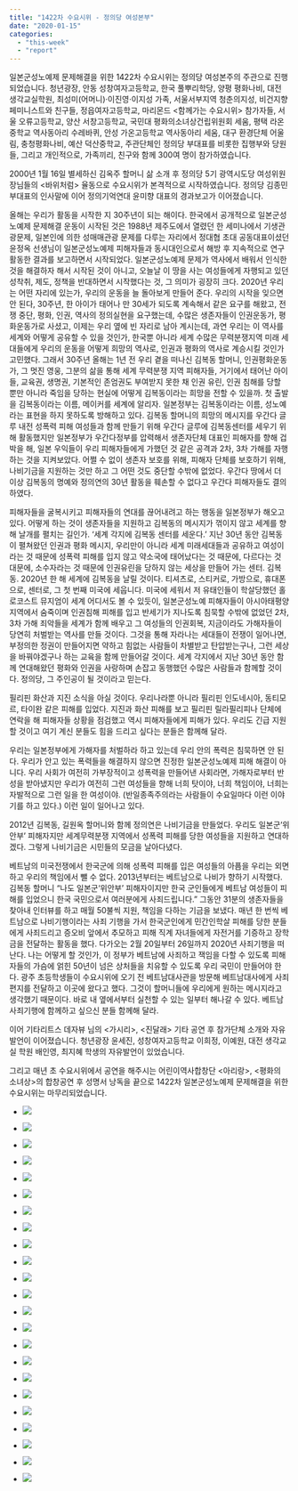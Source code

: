 ```yaml
---
title: "1422차 수요시위 - 정의당 여성본부"
date: "2020-01-15"
categories: 
  - "this-week"
  - "report"
---
```


일본군성노예제 문제해결을 위한 1422차 수요시위는 정의당 여성본주의 주관으로 진행되었습니다. 청년광장, 안동 성창여자고등학교, 한국 풀뿌리학당, 양평 평화나비, 대전 생각교실학원, 최성미(어머니)·이진영·이지성 가족, 서울서부지역 청춘의지성, 비건지향 페미니스트와 친구들, 정읍여자고등학교, 마리몬드 <함께가는 수요시위> 참가자들, 서울 오류고등학교, 양산 서창고등학교, 국민대 평화의소녀상건립위원회 세움, 평택 라온중학교 역사동아리 수레바퀴, 안성 가온고등학교 역사동아리 세움, 대구 환경단체 어울림, 충청평화나비, 예산 덕산중학교, 주관단체인 정의당 부대표를 비롯한 집행부와 당원들, 그리고 개인적으로, 가족끼리, 친구와 함께 300여 명이 참가하였습니다.

2000년 1월 16일 별세하신 김옥주 할머니 삶 소개 후 정의당 5기 광역시도당 여성위원장님들의 <바위처럼> 율동으로 수요시위가 본격적으로 시작하였습니다. 정의당 김종민 부대표의 인사말에 이어 정의기억연대 윤미향 대표의 경과보고가 이어졌습니다.

올해는 우리가 활동을 시작한 지 30주년이 되는 해이다. 한국에서 공개적으로 일본군성노예제 문제해결 운동이 시작된 것은 1988년 제주도에서 열렸던 한 세미나에서 기생관광문제, 일본인에 의한 성매매관광 문제를 다루는 자리에서 정대협 초대 공동대표이셨던 윤정옥 선생님이 일본군성노예제 피해자들과 동시대인으로서 해방 후 지속적으로 연구 활동한 결과를 보고하면서 시작되었다. 일본군성노예제 문제가 역사에서 배워서 인식한 것을 해결하자 해서 시작된 것이 아니고, 오늘날 이 땅을 사는 여성들에게 자행되고 있던 성착취, 제도, 정책을 반대하면서 시작했다는 것, 그 의미가 굉장히 크다. 2020년 우리는 어떤 자리에 있는가, 우리의 운동을 늘 돌아보게 만들어 준다. 우리의 시작을 잊으면 안 된다, 30주년, 한 아이가 태어나 만 30세가 되도록 계속해서 같은 요구를 해왔고, 전쟁 중단, 평화, 인권, 역사의 정의실현을 요구했는데, 수많은 생존자들이 인권운동가, 평화운동가로 사셨고, 이제는 우리 옆에 빈 자리로 남아 계시는데, 과연 우리는 이 역사를 세계와 어떻게 공유할 수 있을 것인가, 한국뿐 아니라 세계 수많은 무력분쟁지역 미래 세대들에게 우리의 운동을 어떻게 희망의 역사로, 인권과 평화의 역사로 계승시킬 것인가 고민했다. 그래서 30주년 올해는 1년 전 우리 곁을 떠나신 김복동 할머니, 인권평화운동가, 그 멋진 영웅, 그분의 삶을 통해 세계 무력분쟁 지역 피해자들, 거기에서 태어난 아이들, 교육권, 생명권, 기본적인 존엄권도 부여받지 못한 채 인권 유린, 인권 침해를 당할 뿐만 아니라 죽임을 당하는 현실에 어떻게 김복동이라는 희망을 전할 수 있을까. 첫 출발을 김복동이라는 이름, 메이커를 세계에 알리자. 일본정부는 김복동이라는 이름, 성노예라는 표현을 하지 못하도록 방해하고 있다. 김복동 할머니의 희망의 메시지를 우간다 글루 내전 성폭력 피해 여성들과 함께 만들기 위해 우간다 글루에 김복동센터를 세우기 위해 활동했지만 일본정부가 우간다정부를 압력해서 생존자단체 대표인 피해자를 향해 겁박을 해, 일본 우익들이 우리 피해자들에게 가했던 것 같은 공격과 2차, 3차 가해를 자행하는 것을 지켜보았다. 어쩔 수 없이 생존자 보호를 위해, 피해자 단체를 보호하기 위해, 나비기금을 지원하는 것만 하고 그 어떤 것도 중단할 수밖에 없었다. 우간다 땅에서 더 이상 김복동의 명예와 정의연의 30년 활동을 훼손할 수 없다고 우간다 피해자들도 결의하였다.

피해자들을 굴복시키고 피해자들의 연대를 끊어내려고 하는 행동을 일본정부가 해오고 있다. 어떻게 하는 것이 생존자들을 지원하고 김복동의 메시지가 꺾이지 않고 세계를 향해 날개를 펼치는 길인가. ‘세계 각지에 김복동 센터를 세운다.’ 지난 30년 동안 김복동이 펼쳐왔던 인권과 평화 메시지, 우리만이 아니라 세계 미래세대들과 공유하고 여성이라는 것 때문에 성폭력 피해를 입지 않고 약소국에 태어났다는 것 때문에, 다르다는 것 대문에, 소수자라는 것 때문에 인권유린을 당하지 않는 세상을 만들어 가는 센터. 김복동. 2020년 한 해 세계에 김복동을 날릴 것이다. 티셔츠로, 스티커로, 가방으로, 휴대폰으로, 센터로, 그 첫 번째 미국에 세웁니다. 미국에 세워서 저 유태인들이 학살당했던 홀로코스트 뮤지엄이 세계 어디서도 볼 수 있듯이, 일본군성노예 피해자들이 아시아태평양 지역에서 숨죽이며 인권침해 피해를 입고 반세기가 지나도록 침묵할 수밖에 없었던 2차, 3차 가해 죄악들을 세계가 함께 배우고 그 여성들의 인권회복, 지금이라도 가해자들이 당연히 처벌받는 역사를 만들 것이다. 그것을 통해 자라나는 세대들이 전쟁이 일어나면, 부정의한 정권이 만들어지면 약하고 힘없는 사람들이 차별받고 탄압받는구나, 그런 세상을 바꿔야겠구나 하는 교육을 함께 만들어갈 것이다. 세계 각지에서 지난 30년 동안 함께 연대해왔던 평화와 인권을 사랑하며 손잡고 동행했던 수많은 사람들과 함께할 것이다. 정의당, 그 주인공이 될 것이라고 믿는다.

필리핀 화산과 지진 소식을 아실 것이다. 우리나라뿐 아니라 필리핀 인도네시아, 동티모르, 타이완 같은 피해를 입었다. 지진과 화산 피해를 보고 필리핀 릴라필리피나 단체에 연락을 해 피해자들 상황을 점검했고 역시 피해자들에게 피해가 있다. 우리도 긴급 지원할 것이고 여기 계신 분들도 힘을 드리고 싶다는 분들은 함께해 달라.

우리는 일본정부에게 가해자를 처벌하라 하고 있는데 우리 안의 폭력은 침묵하면 안 된다. 우리가 안고 있는 폭력들을 해결하지 않으면 진정한 일본군성노예제 피해 해결이 아니다. 우리 사회가 여전히 가부장적이고 성폭력을 만들어낸 사회라면, 가해자로부터 반성을 받아냈지만 우리가 여전히 그런 여성들을 향해 너희 탓이야, 너희 책임이야, 너희는 자발적으로 그런 일을 한 여성이야. (반일종족주의라는 사람들이 수요일마다 이런 이야기를 하고 있다.) 이런 일이 일어나고 있다.

2012년 김복동, 길원옥 할머니와 함께 정의연은 나비기금을 만들었다. 우리도 일본군‘위안부’ 피해자지만 세계무력분쟁 지역에서 성폭력 피해를 당한 여성들을 지원하고 연대하겠다. 그렇게 나비기금은 시민들의 모금을 날아다녔다.

베트남의 미국전쟁에서 한국군에 의해 성폭력 피해를 입은 여성들의 아픔을 우리는 외면하고 우리의 책임에서 뺄 수 없다. 2013년부터는 베트남으로 나비가 향하기 시작했다. 김복동 할머니 “나도 일본군‘위안부’ 피해자이지만 한국 군인들에게 베트남 여성들이 피해를 입었으니 한국 국민으로서 여러분에게 사죄드립니다.” 그동안 31분의 생존자들을 찾아내 인터뷰를 하고 매월 50불씩 지원, 책임을 다하는 기금을 보냈다. 매년 한 번씩 베트남으로 나비기행이라는 사죄 기행을 가서 한국군인에게 민간인학살 피해를 당한 분들에게 사죄드리고 증오비 앞에서 추모하고 피해 직계 자녀들에게 자전거를 기증하고 장학금을 전달하는 활동을 했다. 다가오는 2월 20일부터 26일까지 2020년 사죄기행을 떠난다. 나는 어떻게 할 것인가, 이 정부가 베트남에 사죄하고 잭임을 다할 수 있도록 피해자들의 가슴에 얽힌 50년이 넘은 상처들을 치유할 수 있도록 우리 국민이 만들어야 한다. 광주 초등학생들이 수요시위에 오기 전 베트남대사관을 방문해 베트남대사에게 사죄 편지를 전달하고 이곳에 왔다고 했다. 그것이 할머니들에 우리에게 원하는 메시지라고 생각했기 때문이다. 바로 내 옆에서부터 실천할 수 있는 일부터 해나갈 수 있다. 베트남 사죄기행에 함께하고 싶으신 분들 함께해 달라.

이어 기타리트스 데자뷰 님의 <가시리>, <진달래> 기타 공연 후 참가단체 소개와 자유발언이 이어졌습니다. 청년광장 윤세진, 성창여자고등학교 이희정, 이예원, 대전 생각교실 학원 배인영, 최지혜 학생의 자유발언이 있었습니다.

그리고 매년 초 수요시위에서 공연을 해주시는 어린이역사합창단 <아리랑>, <평화의 소녀상>의 합창공연 후 성명서 낭독을 끝으로 1422차 일본군성노예제 문제해결을 위한 수요시위는 마무리되었습니다.

- ![](http://womenandwar.net/kr/wp-content/uploads/2020/01/크기변환IMGP4612-1.jpg)
    
- ![](http://womenandwar.net/kr/wp-content/uploads/2020/01/크기변환IMGP4617-1.jpg)
    
- ![](http://womenandwar.net/kr/wp-content/uploads/2020/01/크기변환IMGP4627-1.jpg)
    
- ![](http://womenandwar.net/kr/wp-content/uploads/2020/01/크기변환IMGP4630-1.jpg)
    
- ![](http://womenandwar.net/kr/wp-content/uploads/2020/01/크기변환IMGP4632-1.jpg)
    
- ![](http://womenandwar.net/kr/wp-content/uploads/2020/01/크기변환IMGP4641-1.jpg)
    
- ![](http://womenandwar.net/kr/wp-content/uploads/2020/01/크기변환IMGP4652.jpg)
    
- ![](http://womenandwar.net/kr/wp-content/uploads/2020/01/크기변환IMGP4657-1.jpg)
    
- ![](http://womenandwar.net/kr/wp-content/uploads/2020/01/크기변환IMGP4674-1.jpg)
    
- ![](http://womenandwar.net/kr/wp-content/uploads/2020/01/크기변환IMGP4678-1.jpg)
    
- ![](http://womenandwar.net/kr/wp-content/uploads/2020/01/크기변환IMGP4679-1.jpg)
    
- ![](http://womenandwar.net/kr/wp-content/uploads/2020/01/크기변환IMGP4681-1.jpg)
    
- ![](http://womenandwar.net/kr/wp-content/uploads/2020/01/크기변환IMGP4683-1.jpg)
    
- ![](http://womenandwar.net/kr/wp-content/uploads/2020/01/크기변환IMGP4689-1.jpg)
    
- ![](http://womenandwar.net/kr/wp-content/uploads/2020/01/크기변환IMGP4695-1.jpg)
    
- ![](http://womenandwar.net/kr/wp-content/uploads/2020/01/크기변환IMGP4703-1.jpg)
    
- ![](http://womenandwar.net/kr/wp-content/uploads/2020/01/크기변환IMGP4706-1.jpg)
    
- ![](http://womenandwar.net/kr/wp-content/uploads/2020/01/크기변환IMGP4718-1.jpg)
    
- ![](http://womenandwar.net/kr/wp-content/uploads/2020/01/S28BW-420011517011_0001-1-724x1024.jpg)
    
- ![](http://womenandwar.net/kr/wp-content/uploads/2020/01/S28BW-420011517011_0002-1-724x1024.jpg)
    
- ![](http://womenandwar.net/kr/wp-content/uploads/2020/01/S28BW-420011517011_0003-1-724x1024.jpg)
    
- ![](http://womenandwar.net/kr/wp-content/uploads/2020/01/S28BW-420011517020-1-724x1024.jpg)
    
- ![](http://womenandwar.net/kr/wp-content/uploads/2020/01/S28BW-420011517010-2-724x1024.jpg)
